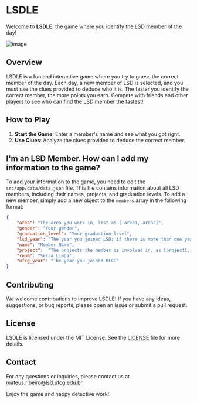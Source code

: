 # LSDLE

Welcome to **LSDLE**, the game where you identify the LSD member of the day!

![image](https://github.com/user-attachments/assets/deb5eae9-1158-48c4-8f36-11c7f2bae577)

## Overview

LSDLE is a fun and interactive game where you try to guess the correct member of the day. Each day, a new member of LSD is selected, and you must use the clues provided to deduce who it is. The faster you identify the correct member, the more points you earn. Compete with friends and other players to see who can find the LSD member the fastest!

## How to Play

1. **Start the Game**: Enter a member's name and see what you got right.
2. **Use Clues**: Analyze the clues provided to deduce the correct member.

## I'm an LSD Member. How can I add my information to the game?

To add your information to the game, you need to edit the `src/app/data/data.json` file. This file contains information about all LSD members, including their names, projects, and graduation levels. To add a new member, simply add a new object to the `members` array in the following format:

```json
{
    "area": "The area you work in, list as [ area1, area2]",
    "gender": "Your gender",
    "graduation_level": "Your graduation level",
    "lsd_year": "The year you joined LSD; if there is more than one year, list them as [year1, year2]",
    "name": "Member Name",
    "project":  "The projects the member is involved in, as [project1, project2]",
    "room": "Serra Limpa",
    "ufcg_year": "The year you joined UFCG"
}
```

## Contributing

We welcome contributions to improve LSDLE! If you have any ideas, suggestions, or bug reports, please open an issue or submit a pull request.

## License

LSDLE is licensed under the MIT License. See the [LICENSE](LICENSE) file for more details.

## Contact

For any questions or inquiries, please contact us at [mateus.ribeiro@lsd.ufcg.edu.br](mailto:mateus.ribeiro@lsd.ufcg.edu.br).

Enjoy the game and happy detective work!

